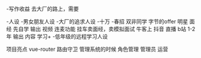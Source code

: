 -写作收益
    去大厂的路上，需要

-人设
    -男女朋友人设
    -大厂的追求人设
        -十万
        -春招 双非同学 字节的offer 明星
        面经 先自学 输出 视频 连麦功能
        挂车卖面经，卖模拟面试
        牛客上
        抖音 直播 b站
        1-2年
            输出 内容 学习+
    -低年级的远程学习人设

项目亮点
    vue-router 路由守卫 管理系统的时候 角色管理
    管理员 运营
            
